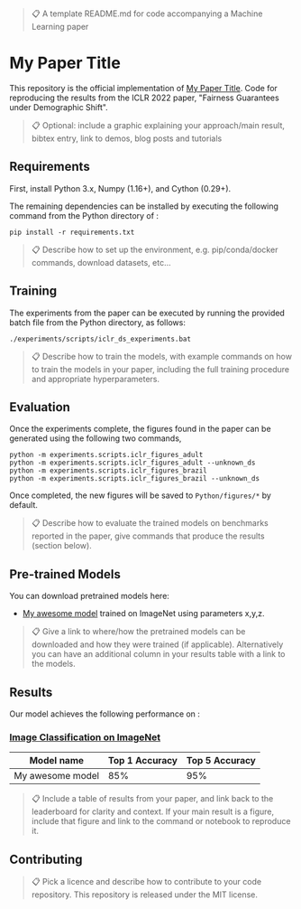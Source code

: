 >📋  A template README.md for code accompanying a Machine Learning paper

# My Paper Title

This repository is the official implementation of [My Paper Title](https://arxiv.org/abs/2030.12345). 
Code for reproducing the results from the ICLR 2022 paper, "Fairness Guarantees under Demographic Shift".

>📋  Optional: include a graphic explaining your approach/main result, bibtex entry, link to demos, blog posts and tutorials

## Requirements

First, install Python 3.x, Numpy (1.16+), and Cython (0.29+).

The remaining dependencies can be installed by executing the following command from the Python directory of : 

```setup
pip install -r requirements.txt
```

>📋  Describe how to set up the environment, e.g. pip/conda/docker commands, download datasets, etc...

## Training

The experiments from the paper can be executed by running the provided batch file from the Python directory, as follows:

```train
./experiments/scripts/iclr_ds_experiments.bat
```

>📋  Describe how to train the models, with example commands on how to train the models in your paper, including the full training procedure and appropriate hyperparameters.

## Evaluation

Once the experiments complete, the figures found in the paper can be generated using the following two commands, 


```eval
python -m experiments.scripts.iclr_figures_adult
python -m experiments.scripts.iclr_figures_adult --unknown_ds
python -m experiments.scripts.iclr_figures_brazil
python -m experiments.scripts.iclr_figures_brazil --unknown_ds
```
    
Once completed, the new figures will be saved to `Python/figures/*` by default.


>📋  Describe how to evaluate the trained models on benchmarks reported in the paper, give commands that produce the results (section below).

## Pre-trained Models

You can download pretrained models here:

- [My awesome model](https://example.com/mymodel) trained on ImageNet using parameters x,y,z. 

>📋  Give a link to where/how the pretrained models can be downloaded and how they were trained (if applicable).  Alternatively you can have an additional column in your results table with a link to the models.

## Results

Our model achieves the following performance on :

### [Image Classification on ImageNet](https://paperswithcode.com/sota/image-classification-on-imagenet)

| Model name         | Top 1 Accuracy  | Top 5 Accuracy |
| ------------------ |---------------- | -------------- |
| My awesome model   |     85%         |      95%       |

>📋  Include a table of results from your paper, and link back to the leaderboard for clarity and context. If your main result is a figure, include that figure and link to the command or notebook to reproduce it. 


## Contributing

>📋  Pick a licence and describe how to contribute to your code repository. 
This repository is released under the MIT license.